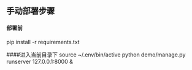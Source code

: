 ## 手动部署步骤
#### 部署前
pip install -r requirements.txt

####进入当前目录下
source ~/.env/bin/active
python demo/manage.py runserver 127.0.0.1:8000 &
